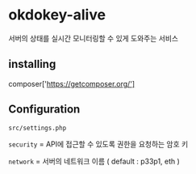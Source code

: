# okdokey-alive
서버의 상태를 실시간 모니터링할 수 있게 도와주는 서비스

installing
----------

composer['https://getcomposer.org/']

Configuration
-------------

`src/settings.php`

`security` = API에 접근할 수 있도록 권한을 요청하는 암호 키

`network` = 서버의 네트워크 이름 ( default : p33p1, eth )
